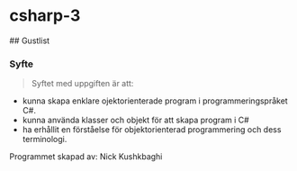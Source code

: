 # csharp-3
﻿## Gustlist

### Syfte
> Syftet med uppgiften är att:
- kunna skapa enklare ojektorienterade program i programmeringspråket C#.
- kunna använda klasser och objekt för att skapa program i C#
- ha erhållit en förståelse för objektorienterad programmering och dess terminologi.


Programmet skapad av: Nick Kushkbaghi
